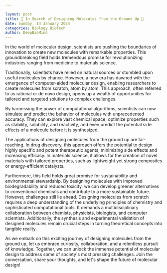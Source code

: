 ```yaml
---

layout: post
title: 🔬 In Search of Designing Molecules from the Ground Up 🔬
date: Sunday, 14 January 2024
categories: Biology BioTech
author: DeepBioMind
---
```



In the world of molecular design, scientists are pushing the boundaries of innovation to create new molecules with remarkable properties. This groundbreaking field holds tremendous promise for revolutionizing industries ranging from medicine to materials science.

Traditionally, scientists have relied on natural sources or stumbled upon useful molecules by chance. However, a new era has dawned with the emergence of computer-aided molecular design, enabling researchers to create molecules from scratch, atom by atom. This approach, often referred to as rational or de novo design, opens up a wealth of opportunities for tailored and targeted solutions to complex challenges.

By harnessing the power of computational algorithms, scientists can now simulate and predict the behavior of molecules with unprecedented accuracy. They can explore vast chemical space, optimize properties such as stability, solubility, and reactivity, and even predict the potential side effects of a molecule before it is synthesized.

The applications of designing molecules from the ground up are far-reaching. In drug discovery, this approach offers the potential to design highly specific and potent therapeutic agents, minimizing side effects and increasing efficacy. In materials science, it allows for the creation of novel materials with tailored properties, such as lightweight yet strong composites or energy-efficient catalysts.

Furthermore, this field holds great promise for sustainability and environmental stewardship. By designing molecules with improved biodegradability and reduced toxicity, we can develop greener alternatives to conventional chemicals and contribute to a more sustainable future.
However, challenges still lie ahead. Designing molecules from scratch requires a deep understanding of the underlying principles of chemistry and sophisticated computational tools. It demands a multidisciplinary collaboration between chemists, physicists, biologists, and computer scientists. Additionally, the synthesis and experimental validation of designed molecules remain crucial steps in turning theoretical concepts into tangible reality.

As we embark on this exciting journey of designing molecules from the ground up, let us embrace curiosity, collaboration, and a relentless pursuit of knowledge. Together, we can unlock the immense potential of molecular design to address some of society's most pressing challenges.
Join the conversation, share your thoughts, and let's shape the future of molecular design!

